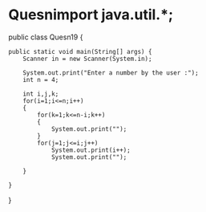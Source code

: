 # Quesnimport java.util.*;
public class Quesn19 {

	public static void main(String[] args) {
		Scanner in = new Scanner(System.in);

		System.out.print("Enter a number by the user :");
		int n = 4;
		
		int i,j,k;
		for(i=1;i<=n;i++)
		{
			for(k=1;k<=n-i;k++)
			{	
				System.out.print("");
			}
			for(j=1;j<=i;j++)
				System.out.print(i++);
			    System.out.print("");
			    
		}

	}

}
